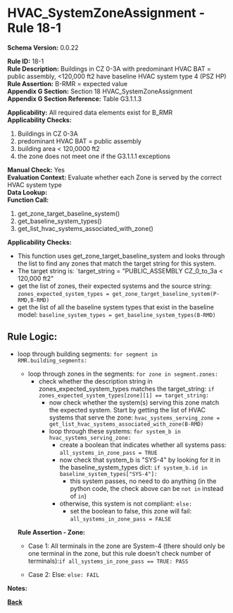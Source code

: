 # HVAC_SystemZoneAssignment - Rule 18-1  
**Schema Version:** 0.0.22  

**Rule ID:** 18-1  
**Rule Description:** Buildings in CZ 0-3A with predominant HVAC BAT = public assembly, <120,000 ft2 have baseline HVAC system type 4 (PSZ HP)
**Rule Assertion:** B-RMR = expected value  
**Appendix G Section:** Section 18 HVAC_SystemZoneAssignment  
**Appendix G Section Reference:** Table G3.1.1.3

**Applicability:** All required data elements exist for B_RMR  
**Applicability Checks:**  

1. Buildings in CZ 0-3A
2. predominant HVAC BAT = public assembly
3. building area < 120,0000 ft2
4. the zone does not meet one if the G3.1.1.1 exceptions

**Manual Check:** Yes  
**Evaluation Context:** Evaluate whether each Zone is served by the correct HVAC system type  
**Data Lookup:**   
**Function Call:** 

1. get_zone_target_baseline_system()
2. get_baseline_system_types()
3. get_list_hvac_systems_associated_with_zone()


**Applicability Checks:**
- This function uses get_zone_target_baseline_system and looks through the list to find any zones that match the target string for this system.
- The target string is: `target_string = "PUBLIC_ASSEMBLY CZ_0_to_3a < 120,000 ft2"
- get the list of zones, their expected systems and the source string: `zones_expected_system_types = get_zone_target_baseline_system(P-RMD,B-RMD)`
- get the list of all the baseline system types that exist in the baseline model: `baseline_system_types = get_baseline_system_types(B-RMD)`

## Rule Logic:  
- loop through building segments: `for segment in RMR.building_segments:`
	- loop through zones in the segments: `for zone in segment.zones:`
		- check whether the description string in zones_expected_system_types matches the target_string: `if zones_expected_system_types[zone][1] == target_string:`
			- now check whether the system(s) serving this zone match the expected system.  Start by getting the list of HVAC systems that serve the zone: `hvac_systems_serving_zone = get_list_hvac_systems_associated_with_zone(B-RMD)`
			- loop through these systems: `for system_b in hvac_systems_serving_zone:`
				- create a boolean that indicates whether all systems pass: `all_systems_in_zone_pass = TRUE`
				- now check that system_b is "SYS-4" by looking for it in the baseline_system_types dict: `if system_b.id in baseline_system_types["SYS-4"]:`
					- this system passes, no need to do anything (in the python code, the check above can be `not in` instead of `in`)
				- otherwise, this system is not compliant: `else:`
					- set the boolean to false, this zone will fail: `all_systems_in_zone_pass = FALSE`

  **Rule Assertion - Zone:**

  - Case 1: All terminals in the zone are System-4 (there should only be one terminal in the zone, but this rule doesn't check number of terminals):`if all_systems_in_zone_pass == TRUE: PASS`

  - Case 2: Else: `else: FAIL`

**Notes:**

**[Back](../_toc.md)**
